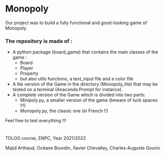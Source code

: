 # Monopoly
Our project was to build a fully functional and good-looking game of Monopoly.

### The repository is made of :
- A python package (board_game) that contains the main classes of the game :
  - Board 
  - Player
  - Property
  - but also utils functions, a text_input file and a color file
- A lite version of the Game in the directory (Monopoly_lite) that may be tested on a terminal (Anaconda Prompt for instance)
- A complete version of the Game which is divided into two parts:
  - Minipoly.py, a smaller version of the game (beware of luck spaces !!!) 
  - Monopoly.py, the classic one (in French !!)

Feel free to test everything !!!
#
TDLOG course, ENPC, Year 2021/2022

Majid Arthaud, Océane Bourdin, Xavier Chevalley, Charles-Auguste Gourio
